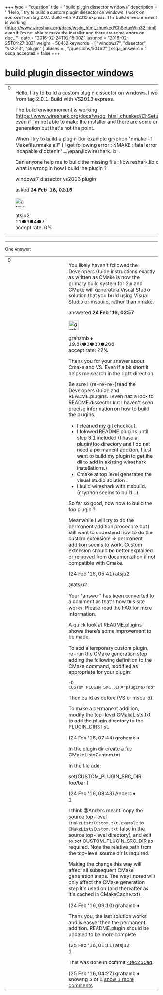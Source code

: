 +++
type = "question"
title = "build plugin dissector windows"
description = '''Hello, I try to build a custom plugin dissector on windows. I work on sources from tag 2.0.1. Build with VS2013 express. The build environnement is working (https://www.wireshark.org/docs/wsdg_html_chunked/ChSetupWin32.html) even if I&#x27;m not able to make the installer and there are some errors on doc...'''
date = "2016-02-24T02:15:00Z"
lastmod = "2016-02-25T04:27:00Z"
weight = 50462
keywords = [ "windows7", "dissector", "vs2013", "plugin" ]
aliases = [ "/questions/50462" ]
osqa_answers = 1
osqa_accepted = false
+++

<div class="headNormal">

# [build plugin dissector windows](/questions/50462/build-plugin-dissector-windows)

</div>

<div id="main-body">

<div id="askform">

<table id="question-table" style="width:100%;"><colgroup><col style="width: 50%" /><col style="width: 50%" /></colgroup><tbody><tr class="odd"><td style="width: 30px; vertical-align: top"><div class="vote-buttons"><span id="post-50462-upvote" class="ajax-command post-vote up" rel="nofollow" title="I like this post (click again to cancel)"> </span><div id="post-50462-score" class="post-score" title="current number of votes">0</div><span id="post-50462-downvote" class="ajax-command post-vote down" rel="nofollow" title="I dont like this post (click again to cancel)"> </span> <span id="favorite-mark" class="ajax-command favorite-mark" rel="nofollow" title="mark/unmark this question as favorite (click again to cancel)"> </span><div id="favorite-count" class="favorite-count"></div></div></td><td><div id="item-right"><div class="question-body"><p>Hello, I try to build a custom plugin dissector on windows. I work on sources from tag 2.0.1. Build with VS2013 express.</p><p>The build environnement is working (<a href="https://www.wireshark.org/docs/wsdg_html_chunked/ChSetupWin32.html)">https://www.wireshark.org/docs/wsdg_html_chunked/ChSetupWin32.html)</a> even if I'm not able to make the installer and there are some errors on doc generation but that's not the point.</p><p>When I try to build a plugin (for example gryphon "nmake -f Makefile.nmake all" ) I get following error : NMAKE : fatal error U1073: incapable d'obtenir '....\epan\libwireshark.lib' .</p><p>Can anyone help me to build the missing file : libwireshark.lib or explein what is wrong in how I build the plugin ?</p></div><div id="question-tags" class="tags-container tags"><span class="post-tag tag-link-windows7" rel="tag" title="see questions tagged &#39;windows7&#39;">windows7</span> <span class="post-tag tag-link-dissector" rel="tag" title="see questions tagged &#39;dissector&#39;">dissector</span> <span class="post-tag tag-link-vs2013" rel="tag" title="see questions tagged &#39;vs2013&#39;">vs2013</span> <span class="post-tag tag-link-plugin" rel="tag" title="see questions tagged &#39;plugin&#39;">plugin</span></div><div id="question-controls" class="post-controls"></div><div class="post-update-info-container"><div class="post-update-info post-update-info-user"><p>asked <strong>24 Feb '16, 02:15</strong></p><img src="https://secure.gravatar.com/avatar/195c8bfd4768041efdfdd094508cc2bc?s=32&amp;d=identicon&amp;r=g" class="gravatar" width="32" height="32" alt="atsju2&#39;s gravatar image" /><p><span>atsju2</span><br />
<span class="score" title="11 reputation points">11</span><span title="3 badges"><span class="badge1">●</span><span class="badgecount">3</span></span><span title="4 badges"><span class="silver">●</span><span class="badgecount">4</span></span><span title="7 badges"><span class="bronze">●</span><span class="badgecount">7</span></span><br />
<span class="accept_rate" title="Rate of the user&#39;s accepted answers">accept rate:</span> <span title="atsju2 has no accepted answers">0%</span></p></div></div><div id="comments-container-50462" class="comments-container"></div><div id="comment-tools-50462" class="comment-tools"></div><div class="clear"></div><div id="comment-50462-form-container" class="comment-form-container"></div><div class="clear"></div></div></td></tr></tbody></table>

------------------------------------------------------------------------

<div class="tabBar">

<span id="sort-top"></span>

<div class="headQuestions">

One Answer:

</div>

</div>

<span id="50464"></span>

<div id="answer-container-50464" class="answer">

<table style="width:100%;"><colgroup><col style="width: 50%" /><col style="width: 50%" /></colgroup><tbody><tr class="odd"><td style="width: 30px; vertical-align: top"><div class="vote-buttons"><span id="post-50464-upvote" class="ajax-command post-vote up" rel="nofollow" title="I like this post (click again to cancel)"> </span><div id="post-50464-score" class="post-score" title="current number of votes">0</div><span id="post-50464-downvote" class="ajax-command post-vote down" rel="nofollow" title="I dont like this post (click again to cancel)"> </span></div></td><td><div class="item-right"><div class="answer-body"><p>You likely haven't followed the Developers Guide instructions exactly as written as CMake is now the primary build system for 2.x and CMake will generate a Visual Studio solution that you build using Visual Studio or msbuild, rather than nmake.</p></div><div class="answer-controls post-controls"></div><div class="post-update-info-container"><div class="post-update-info post-update-info-user"><p>answered <strong>24 Feb '16, 02:57</strong></p><img src="https://secure.gravatar.com/avatar/d2a7e24ca66604c749c7c88c1da8ff78?s=32&amp;d=identicon&amp;r=g" class="gravatar" width="32" height="32" alt="grahamb&#39;s gravatar image" /><p><span>grahamb ♦</span><br />
<span class="score" title="19834 reputation points"><span>19.8k</span></span><span title="3 badges"><span class="badge1">●</span><span class="badgecount">3</span></span><span title="30 badges"><span class="silver">●</span><span class="badgecount">30</span></span><span title="206 badges"><span class="bronze">●</span><span class="badgecount">206</span></span><br />
<span class="accept_rate" title="Rate of the user&#39;s accepted answers">accept rate:</span> <span title="grahamb has 274 accepted answers">22%</span></p></div></div><div id="comments-container-50464" class="comments-container"><span id="50466"></span><div id="comment-50466" class="comment"><div id="post-50466-score" class="comment-score"></div><div class="comment-text"><p>Thank you for your answer about Cmake and VS. Even if a bit short it helps me search in the right direction.</p><p>Be sure I (re-re-re-)read the Developers Guide and README.plugins. I even had a look to README.dissector but I haven't seen precise information on how to build the plugins.</p><ul><li>I cleaned my git checkout.</li><li>I folowed README.plugins until step 3.1 included (I have a plugin\foo directory and I do not need a permanent addition, I just want to build my plugin to get the dll to add in existing wireshark installations.)</li><li>Cmake at top level generates the visual studio solution .</li><li>I build wireshark with msbuild. (gryphon seems to build...)</li></ul><p>So far so good, now how to build the foo plugin ?</p><p>Meanwhile I will try to do the permanent addition procedure but I still want to undestand how to do the custom extension! =&gt; permanent addition seems to work. Custom extension should be better explained or removed from documentation if not compatible with Cmake.</p></div><div id="comment-50466-info" class="comment-info"><span class="comment-age">(24 Feb '16, 05:41)</span> <span class="comment-user userinfo">atsju2</span></div></div><span id="50470"></span><div id="comment-50470" class="comment"><div id="post-50470-score" class="comment-score"></div><div class="comment-text"><p><span></span><span>@atsju2</span></p><p>Your "answer" has been converted to a comment as that's how this site works. Please read the FAQ for more information.</p><p>A quick look at README.plugins shows there's some improvement to be made.</p><p>To add a temporary custom plugin, re-run the CMake generation step adding the following definition to the CMake command, modified as appropriate for your plugin:</p><pre><code>-D CUSTOM_PLUGIN_SRC_DIR=&quot;plugins/foo&quot;</code></pre><p>Then build as before (VS or msbuild).</p><p>To make a permanent addition, modify the top-level CMakeLists.txt to add the plugin directory to the PLUGIN_DIRS list.</p></div><div id="comment-50470-info" class="comment-info"><span class="comment-age">(24 Feb '16, 07:44)</span> <span class="comment-user userinfo">grahamb ♦</span></div></div><span id="50474"></span><div id="comment-50474" class="comment"><div id="post-50474-score" class="comment-score"></div><div class="comment-text"><p>In the plugin dir create a file CMakeListsCustom.txt</p><p>In the file add:</p><p>set(CUSTOM_PLUGIN_SRC_DIR foo/bar )</p></div><div id="comment-50474-info" class="comment-info"><span class="comment-age">(24 Feb '16, 08:43)</span> <span class="comment-user userinfo">Anders ♦</span></div></div><span id="50475"></span><div id="comment-50475" class="comment"><div id="post-50475-score" class="comment-score">1</div><div class="comment-text"><p>I think <span>@Anders</span> meant: copy the source top-level <code>CMakeListsCustom.txt.example</code> to <code>CMakeListsCustom.txt</code> (also in the source top-level directory), and edit to set CUSTOM_PLUGIN_SRC_DIR as required. Note the relative path from the top-level source dir is required.</p><p>Making the change this way will affect all subsequent CMake generation steps. The way I noted will only affect the CMake generation step it's used on (and thereafter as it's cached in CMakeCache.txt).</p></div><div id="comment-50475-info" class="comment-info"><span class="comment-age">(24 Feb '16, 09:10)</span> <span class="comment-user userinfo">grahamb ♦</span></div></div><span id="50495"></span><div id="comment-50495" class="comment not_top_scorer"><div id="post-50495-score" class="comment-score"></div><div class="comment-text"><p>Thank you, the last solution works and is easyer then the permanent addition. README.plugin should be updated to be more complete</p></div><div id="comment-50495-info" class="comment-info"><span class="comment-age">(25 Feb '16, 01:11)</span> <span class="comment-user userinfo">atsju2</span></div></div><span id="50504"></span><div id="comment-50504" class="comment"><div id="post-50504-score" class="comment-score">1</div><div class="comment-text"><p>This was done in commit <a href="https://code.wireshark.org/review/gitweb?p=wireshark.git;a=commitdiff;h=4fec250ed953192b3de697f6fb6b773d03e1a0c5">4fec250ed</a>.</p></div><div id="comment-50504-info" class="comment-info"><span class="comment-age">(25 Feb '16, 04:27)</span> <span class="comment-user userinfo">grahamb ♦</span></div></div></div><div id="comment-tools-50464" class="comment-tools"><span class="comments-showing"> showing 5 of 6 </span> <a href="#" class="show-all-comments-link">show 1 more comments</a></div><div class="clear"></div><div id="comment-50464-form-container" class="comment-form-container"></div><div class="clear"></div></div></td></tr></tbody></table>

</div>

<div class="paginator-container-left">

</div>

</div>

</div>

